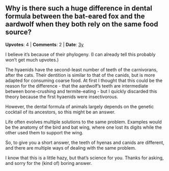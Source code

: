 ## Why is there such a huge difference in dental formula between the bat-eared fox and the aardwolf when they both rely on the same food source?
    
**Upvotes**: 4 | **Comments**: 2 | **Date**: [3y](https://www.quora.com/Why-is-there-such-a-huge-difference-in-dental-formula-between-the-bat-eared-fox-and-the-aardwolf-when-they-both-rely-on-the-same-food-source/answer/Gary-Meaney)

I believe it’s because of their phylogeny. (I can already tell this probably won’t get much upvotes.)

The hyaenids have the second-least number of teeth of the carnivorans, after the cats. Their dentition is similar to that of the canids, but is more adapted for consuming coarse food. At first I thought that this could be the reason for the difference - that the aardwolf’s teeth are intermediate between bone-crushing and termite-eating - but I quickly discarded this theory because the first hyaenids were insectivorous.

However, the dental formula of animals largely depends on the genetic cocktail of its ancestors, so this might be an answer.

Life often evolves multiple solutions to the same problem. Examples would be the anatomy of the bird and bat wing, where one lost its digits while the other used them to support the wing.

So, to give you a short answer, the teeth of hyenas and canids are different, and there are multiple ways of dealing with the same problem.

I know that this is a little hazy, but that’s science for you. Thanks for asking, and sorry for the (kind of) boring answer.

